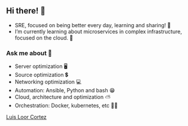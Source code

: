 ##  Hi there! 🤖
- SRE, focused on being better every day, learning and sharing! 🔧
- I’m currently learning about microservices in complex infrastructure, focused on the cloud. 🌿 

### Ask me about 💬 
- Server optimization 🖥️
- Source optimization 💲
- Networking optimization 💻
- Automation: Ansible, Python and bash 😁
- Cloud, architecture and optimization ⛅
- Orchestration: Docker, kubernetes, etc 🐳⚓

<div class="badge-base LI-profile-badge" data-locale="es_ES" data-size="medium" data-theme="dark" data-type="VERTICAL" data-vanity="luis-loor-cortez-b442b5130" data-version="v1"><a class="badge-base__link LI-simple-link" href="https://ec.linkedin.com/in/luis-loor-cortez-b442b5130?trk=profile-badge">Luis Loor Cortez</a></div>
              
